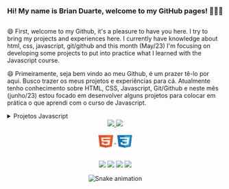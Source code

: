 ### Hi! My name is Brian Duarte, welcome to my GitHub pages! 👋👨‍💻 
##

😄 First, welcome to my Github, it's a pleasure to have you here. I try to bring my projects and experiences here.
I currently have knowledge about html, css, javascript, git/github and this month (May/23) I'm focusing on developing some projects to put into practice what I learned with the Javascript course.

😄 Primeiramente, seja bem vindo ao meu Github, é um prazer tê-lo por aqui. Busco trazer os meus projetos e experiências para cá. 
Atualmente tenho conhecimento sobre HTML, CSS, Javascript, Git/Github e neste mês (junho/23) estou focado em desenvolver alguns projetos para colocar em prática o que aprendi com o curso de Javascript.

<details>

<summary> Projetos Javascript</summary>
<br>
<li>Carrinho de compras 🛒 - Projeto hamburgueria: https://brianmduarte.github.io/projeto_hamburgueria/ 
</li><br>
<br>
<li>Urna eletrônica 📊 - https://brianmduarte.github.io/urna_eletronica/
</li>

</details>

<div align="center">
  <a href="https://github.com/brianmduarte">
  <img height="180em" src="https://github-readme-stats.vercel.app/api?username=brianmduarte&show_icons=true&theme=merko&include_all_commits=true&count_private=true"/>
  <img height="180em" src="https://github-readme-stats.vercel.app/api/top-langs/?username=brianmduarte&layout=compact&langs_count=7&theme=merko"/>
    
<div style="display: inline_block"><br>    
  <img align="center" alt="Rafa-HTML" height="30" width="40" src="https://raw.githubusercontent.com/devicons/devicon/master/icons/html5/html5-original.svg">
  <img align="center" alt="Rafa-CSS" height="30" width="40" src="https://raw.githubusercontent.com/devicons/devicon/master/icons/css3/css3-original.svg">
</div>
    
 ##
    
 <div> 
  <a href="https://instagram.com/brian_mduarte" target="_blank"><img src="https://img.shields.io/badge/-Instagram-%23E4405F?style=for-the-badge&logo=instagram&logoColor=white" target="_blank"></a> 
  <a href = "mailto:contatobraianmucioduarte@gmail.com"><img src="https://img.shields.io/badge/-Gmail-%23333?style=for-the-badge&logo=gmail&logoColor=white" target="_blank"></a>
  <a href="https://web.telegram.org/z/#-1752101086" target="_blank"><img src="https://img.shields.io/badge/Telegram-2CA5E0?style=for-the-badge&logo=telegram&logoColor=white" target="_blank"></a> 
   <a href="https://www.linkedin.com/in/brian-m%C3%BAcio-duarte-1b5749163/" target="_blank"><img src="https://img.shields.io/badge/-LinkedIn-%230077B5?style=for-the-badge&logo=linkedin&logoColor=white" target="_blank"></a>
   
 
 
![Snake animation](https://github.com/brianmduarte/brianmduarte/blob/output/github-contribution-grid-snake.svg)
 
</div>   
